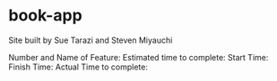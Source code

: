 # book-app

Site built by Sue Tarazi and Steven Miyauchi

Number and Name of Feature:
Estimated time to complete:
Start Time:
Finish Time:
Actual Time to complete: 